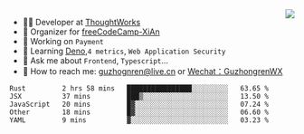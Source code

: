 <img align="right" src="https://github-readme-stats.vercel.app/api?username=guzhongren&show_icons=true&icon_color=805AD5&text_color=000&bg_color=ffffff&hide_title=true" />

- 👨‍💻  Developer at [ThoughtWorks](https://thoughtworks.com)
- 🏢 Organizer for [freeCodeCamp-XiAn](https://github.com/orgs/freeCodeCamp-XiAn)
- 🔭 Working on `Payment`
- 🌱 Learning [Deno](https://deno.land/),`4 metrics`,  `Web Application Security`
- 💬 Ask me about `Frontend`, `Typescript`...
- 🔎 How to reach me: [guzhognren@live.cn](guzhognren@live.cn) or [Wechat：GuzhongrenWX]()

<!--START_SECTION:waka-->
```text
Rust         2 hrs 58 mins   ████████████████░░░░░░░░░   63.65 % 
JSX          37 mins         ███▒░░░░░░░░░░░░░░░░░░░░░   13.50 % 
JavaScript   20 mins         █▓░░░░░░░░░░░░░░░░░░░░░░░   07.24 % 
Other        18 mins         █▓░░░░░░░░░░░░░░░░░░░░░░░   06.60 % 
YAML         9 mins          ▓░░░░░░░░░░░░░░░░░░░░░░░░   03.23 % 
```
<!--END_SECTION:waka-->

